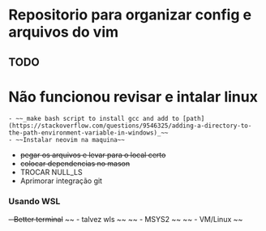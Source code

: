 # Repositorio para organizar config e arquivos do vim

## TODO

# Não funcionou revisar e intalar linux
    - ~~_make bash script to install gcc and add to [path](https://stackoverflow.com/questions/9546325/adding-a-directory-to-the-path-environment-variable-in-windows)_~~
    - ~~Instalar neovim na maquina~~
- ~~pegar os arquivos e levar para o local certo~~
- ~~colocar dependencias no mason~~
- TROCAR NULL_LS
- Aprimorar integração git
### Usando WSL
~~- Better terminal~~
~~  - talvez wls   ~~
~~  - MSYS2        ~~
~~  - VM/Linux     ~~
